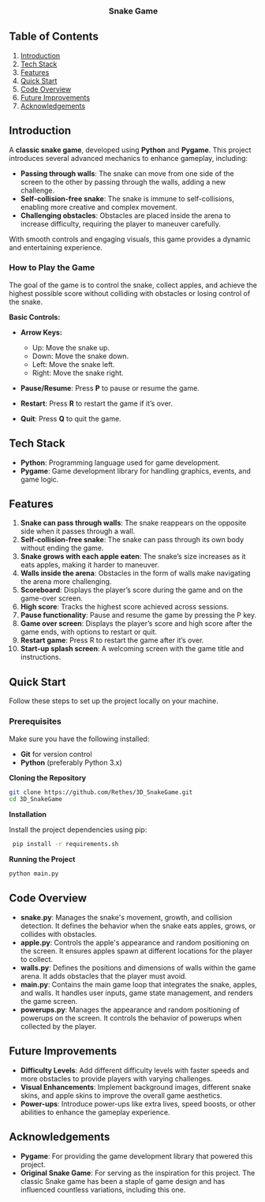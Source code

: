 
<h3 align="center">Snake Game</h3>

##  <a name="table">Table of Contents</a>

1.  [Introduction](#introduction)
2.  [Tech Stack](#tech-stack)
3.  [Features](#features)
4.  [Quick Start](#quick-start)
5.  [Code Overview](#code-overview)
6.  [Future Improvements](#future-improvements)
7.  [Acknowledgements](#acknowledgements)

## <a name="introduction">Introduction</a>

A **classic snake game**, developed using **Python** and **Pygame**. This project introduces several advanced mechanics to enhance gameplay, including:

- **Passing through walls**: The snake can move from one side of the screen to the other by passing through the walls, adding a new challenge.
- **Self-collision-free snake**: The snake is immune to self-collisions, enabling more creative and complex movement.
- **Challenging obstacles**: Obstacles are placed inside the arena to increase difficulty, requiring the player to maneuver carefully.
  
With smooth controls and engaging visuals, this game provides a dynamic and entertaining experience.

### How to Play the Game

The goal of the game is to control the snake, collect apples, and achieve the highest possible score without colliding with obstacles or losing control of the snake.

**Basic Controls:**

- **Arrow Keys:**
  - Up: Move the snake up.
  - Down: Move the snake down.
  - Left: Move the snake left.
  - Right: Move the snake right.

- **Pause/Resume**: Press **P** to pause or resume the game.

- **Restart**: Press **R** to restart the game if it’s over.

- **Quit**: Press **Q** to quit the game.

## <a name="tech-stack">Tech Stack</a>

- **Python**: Programming language used for game development.
- **Pygame**: Game development library for handling graphics, events, and game logic.

## <a name="features">Features</a>

1. **Snake can pass through walls**: The snake reappears on the opposite side when it passes through a wall.
2. **Self-collision-free snake**: The snake can pass through its own body without ending the game.
3. **Snake grows with each apple eaten**: The snake’s size increases as it eats apples, making it harder to maneuver.
4. **Walls inside the arena**: Obstacles in the form of walls make navigating the arena more challenging.
5. **Scoreboard**: Displays the player’s score during the game and on the game-over screen.
6. **High score**: Tracks the highest score achieved across sessions.
7. **Pause functionality**: Pause and resume the game by pressing the P key.
8. **Game over screen**: Displays the player’s score and high score after the game ends, with options to restart or quit.
9. **Restart game**: Press R to restart the game after it’s over.
10. **Start-up splash screen**: A welcoming screen with the game title and instructions.


## <a name="quick-start">Quick Start</a>

Follow these steps to set up the project locally on your machine.

### **Prerequisites**

Make sure you have the following installed:

- **Git** for version control
- **Python** (preferably Python 3.x)

**Cloning the Repository**

```bash
git clone https://github.com/Rethes/3D_SnakeGame.git
cd 3D_SnakeGame
```

**Installation**

Install the project dependencies using pip:

```bash
 pip install -r requirements.sh
```

**Running the Project**

```bash
python main.py
```
## <a name="code-overview">Code Overview</a>

- **snake.py**: Manages the snake's movement, growth, and collision detection. It defines the behavior when the snake eats apples, grows, or collides with obstacles.
- **apple.py**: Controls the apple's appearance and random positioning on the screen. It ensures apples spawn at different locations for the player to collect.
- **walls.py**: Defines the positions and dimensions of walls within the game arena. It adds obstacles that the player must avoid.
- **main.py**: Contains the main game loop that integrates the snake, apples, and walls. It handles user inputs, game state management, and renders the game screen.
- **powerups.py**: Manages the appearance and random positioning of powerups on the screen. It controls the behavior of powerups when collected by the player.

## <a name="future-improvements">Future Improvements</a>

- **Difficulty Levels**: Add different difficulty levels with faster speeds and more obstacles to provide players with varying challenges.
- **Visual Enhancements**: Implement background images, different snake skins, and apple skins to improve the overall game aesthetics.
- **Power-ups**: Introduce power-ups like extra lives, speed boosts, or other abilities to enhance the gameplay experience.

## <a name="acknowledgements">Acknowledgements</a>

- **Pygame**: For providing the game development library that powered this project.
- **Original Snake Game**: For serving as the inspiration for this project. The classic Snake game has been a staple of game design and has influenced countless variations, including this one.
